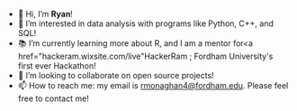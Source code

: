 - 👋 Hi, I’m <b>Ryan</b>!
- 👀 I’m interested in data analysis with programs like Python, C++, and SQL!
- 📚 I’m currently learning more about R, and I am a mentor for<a href="hackeram.wixsite.com/live"HackerRam </a>; Fordham University's first ever Hackathon! 
- 💞️ I’m looking to collaborate on open source projects!
- 📫 How to reach me: my email is rmonaghan4@fordham.edu. Please feel free to contact me!












<!---
Ryan1997123/Ryan1997123 is a ✨ special ✨ repository because its `README.md` (this file) appears on your GitHub profile.
You can click the Preview link to take a look at your changes.
--->
